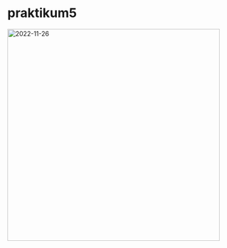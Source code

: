 # praktikum5
<img width="477" alt="2022-11-26" src="https://user-images.githubusercontent.com/92660879/204032103-76da3533-ca90-4421-afb9-b5003a48ef2c.png">
